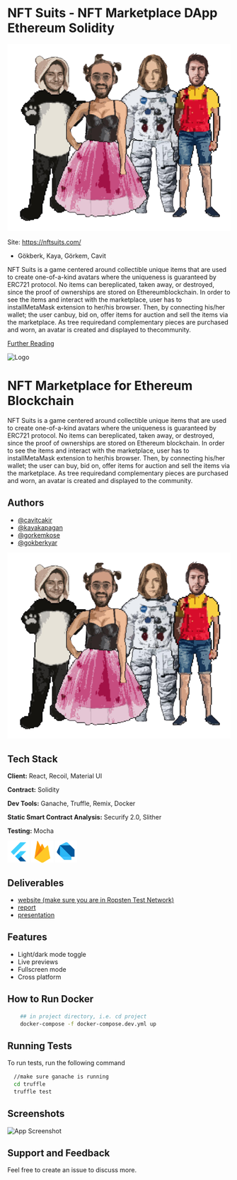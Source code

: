 # NFT Suits - NFT Marketplace DApp Ethereum Solidity
![](website/src/containers/index/team_bidis.png) 

Site: https://nftsuits.com/
- Gökberk, Kaya, Görkem, Cavit

NFT Suits is a game centered around collectible unique items that are used to create one-of-a-kind avatars where the uniqueness is guaranteed by ERC721 protocol.  No items can bereplicated,  taken  away,  or  destroyed,  since  the  proof  of  ownerships  are  stored  on  Ethereumblockchain.  In order to see the items and interact with the marketplace,  user has to installMetaMask  extension  to  her/his  browser.   Then,  by  connecting  his/her  wallet;  the  user  canbuy, bid on, offer items for auction and sell the items via the marketplace.  As tree requiredand complementary pieces are purchased and worn, an avatar is created and displayed to thecommunity.

[Further Reading](https://github.com/cs48kblockchain/NFTSuits-DApp/blob/main/NFTSuitsExplained.pdf)


















![Logo](https://github.com/NFTSuits/NFT-Marketplace-DApp/blob/main/NFTSuits%20icons/nftSuits_logo.png)

    
# NFT Marketplace for Ethereum Blockchain

NFT Suits is a game centered around collectible unique items that are used to create one-of-a-kind avatars where the uniqueness is guaranteed by ERC721 protocol.  No items can bereplicated, taken away, or destroyed, since the proof of ownerships are stored on Ethereum blockchain. In order to see the items and interact with the marketplace, user has to installMetaMask extension to her/his browser. Then, by connecting his/her wallet; the user can buy, bid on, offer items for auction and sell the items via the marketplace. As tree requiredand complementary pieces are purchased and worn, an avatar is created and displayed to the community.

## Authors

- [@cavitcakir](https://www.github.com/cavitcakir)
- [@kayakapagan](https://www.github.com/kayakapagan)
- [@gorkemkose](https://www.github.com/gorkemkose)
- [@gokberkyar](https://www.github.com/gokberkyar)

![](website/src/containers/index/team_bidis.png) 

## Tech Stack

**Client:** React, Recoil, Material UI

**Contract:** Solidity

**Dev Tools:** Ganache, Truffle, Remix, Docker

**Static Smart Contract Analysis:** Securify 2.0, Slither

**Testing:** Mocha

<code><img height="50" src="https://github.com/Flutter-Social-Media-Clone/Flutter-Social-Media-Clone/blob/main/icons/flutter_icon.png"></code>
<code><img height="50" src="https://github.com/Flutter-Social-Media-Clone/Flutter-Social-Media-Clone/blob/main/icons/firebase_icon.jpg"></code>
<code><img height="50" src="https://github.com/Flutter-Social-Media-Clone/Flutter-Social-Media-Clone/blob/main/icons/dart_icon.jpeg"></code>

## Deliverables
   - [website (make sure you are in Ropsten Test Network)](https://github.com/cs48kblockchain/NFTSuits-DApp/blob/main/NFTSuitsExplained.pdf)
   - [report](https://github.com/cs48kblockchain/NFTSuits-DApp/blob/main/NFTSuitsExplained.pdf)
   - [presentation](https://github.com/cs48kblockchain/NFTSuits-DApp/blob/main/NFTSuitsExplained.pdf)

## Features

- Light/dark mode toggle
- Live previews
- Fullscreen mode
- Cross platform
 
## How to Run Docker

```bash
    ## in project directory, i.e. cd project
    docker-compose -f docker-compose.dev.yml up
```

## Running Tests
To run tests, run the following command

```bash
  //make sure ganache is running
  cd truffle
  truffle test
```

## Screenshots

![App Screenshot](https://via.placeholder.com/468x300?text=App+Screenshot+Here)

  
## Support and Feedback

Feel free to create an issue to discuss more.

  










